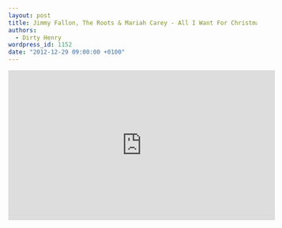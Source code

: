 ```yaml
---
layout: post
title: Jimmy Fallon, The Roots & Mariah Carey - All I Want For Christmas Is You
authors:
  - Dirty Henry
wordpress_id: 1152
date: "2012-12-29 09:00:00 +0100"
---
```


<iframe width="540" height="304" src="http://www.youtube.com/embed/sWEfszb9h8Q" frameborder="0" allowfullscreen></iframe>
